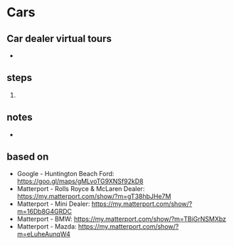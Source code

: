# Cars  

## Car dealer virtual tours  
* 

## steps  
1. 

## notes  
*  

## based on  
*  Google - Huntington Beach Ford: https://goo.gl/maps/gMLvoTG9XNSf92kD8
*  Matterport - Rolls Royce & McLaren Dealer: https://my.matterport.com/show/?m=gT38hbJHe7M
*  Matterport - Mini Dealer: https://my.matterport.com/show/?m=16Db8G4GRDC
*  Matterport - BMW: https://my.matterport.com/show/?m=TBiGrNSMXbz
*  Matterport - Mazda: https://my.matterport.com/show/?m=eLuheAunqW4

